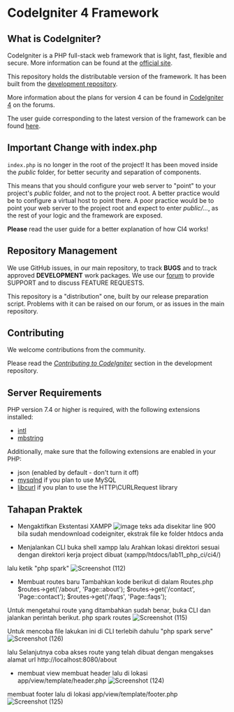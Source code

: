 # CodeIgniter 4 Framework

## What is CodeIgniter?

CodeIgniter is a PHP full-stack web framework that is light, fast, flexible and secure.
More information can be found at the [official site](https://codeigniter.com).

This repository holds the distributable version of the framework.
It has been built from the
[development repository](https://github.com/codeigniter4/CodeIgniter4).

More information about the plans for version 4 can be found in [CodeIgniter 4](https://forum.codeigniter.com/forumdisplay.php?fid=28) on the forums.

The user guide corresponding to the latest version of the framework can be found
[here](https://codeigniter4.github.io/userguide/).

## Important Change with index.php

`index.php` is no longer in the root of the project! It has been moved inside the *public* folder,
for better security and separation of components.

This means that you should configure your web server to "point" to your project's *public* folder, and
not to the project root. A better practice would be to configure a virtual host to point there. A poor practice would be to point your web server to the project root and expect to enter *public/...*, as the rest of your logic and the
framework are exposed.

**Please** read the user guide for a better explanation of how CI4 works!

## Repository Management

We use GitHub issues, in our main repository, to track **BUGS** and to track approved **DEVELOPMENT** work packages.
We use our [forum](http://forum.codeigniter.com) to provide SUPPORT and to discuss
FEATURE REQUESTS.

This repository is a "distribution" one, built by our release preparation script.
Problems with it can be raised on our forum, or as issues in the main repository.

## Contributing

We welcome contributions from the community.

Please read the [*Contributing to CodeIgniter*](https://github.com/codeigniter4/CodeIgniter4/blob/develop/CONTRIBUTING.md) section in the development repository.

## Server Requirements

PHP version 7.4 or higher is required, with the following extensions installed:

- [intl](http://php.net/manual/en/intl.requirements.php)
- [mbstring](http://php.net/manual/en/mbstring.installation.php)

Additionally, make sure that the following extensions are enabled in your PHP:

- json (enabled by default - don't turn it off)
- [mysqlnd](http://php.net/manual/en/mysqlnd.install.php) if you plan to use MySQL
- [libcurl](http://php.net/manual/en/curl.requirements.php) if you plan to use the HTTP\CURLRequest library

## Tahapan Praktek

- Mengaktifkan Ekstentasi XAMPP
![image](https://github.com/ristof5/lab11_php_c4/assets/116700466/9a98b32c-29d9-475c-9119-16d6adbc402c)
teks ada disekitar line 900
bila sudah mendownload codeigniter, ekstrak file ke folder htdocs anda

- Menjalankan CLI
buka shell xampp lalu Arahkan lokasi direktori sesuai dengan direktori kerja project dibuat (xampp/htdocs/lab11_php_ci/ci4/)

lalu ketik "php spark"
![Screenshot (112)](https://github.com/ristof5/lab11_php_c4/assets/116700466/673da8dc-ebdf-4015-9d92-f37f6fe0be3b)

- Membuat routes baru
Tambahkan kode berikut di dalam Routes.php
$routes->get('/about', 'Page::about');
$routes->get('/contact', 'Page::contact');
$routes->get('/faqs', 'Page::faqs');

Untuk mengetahui route yang ditambahkan sudah benar, buka CLI dan jalankan perintah berikut.
php spark routes
![Screenshot (115)](https://github.com/ristof5/lab11_php_c4/assets/116700466/f20f042d-b834-4a5a-b745-99e53fa63330)

Untuk mencoba file lakukan ini di CLI terlebih dahulu "php spark serve"
![Screenshot (126)](https://github.com/ristof5/lab11_php_c4/assets/116700466/32175c72-e73e-4320-8281-62e54dc137c7)

lalu Selanjutnya coba akses route yang telah dibuat dengan mengakses alamat url
http://localhost:8080/about

- membuat view
membuat header lalu di lokasi app/view/template/header.php
![Screenshot (124)](https://github.com/ristof5/lab11_php_c4/assets/116700466/7d34448d-844e-4009-97fa-b4786dafd016)

membuat footer lalu di lokasi app/view/template/footer.php
![Screenshot (125)](https://github.com/ristof5/lab11_php_c4/assets/116700466/713caca8-50b7-4bf0-aeba-44f06b0b5443)


